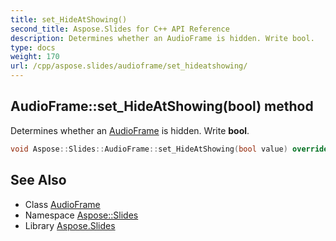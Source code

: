 ```yaml
---
title: set_HideAtShowing()
second_title: Aspose.Slides for C++ API Reference
description: Determines whether an AudioFrame is hidden. Write bool.
type: docs
weight: 170
url: /cpp/aspose.slides/audioframe/set_hideatshowing/
---
```

## AudioFrame::set_HideAtShowing(bool) method


Determines whether an [AudioFrame](../) is hidden. Write **bool**.

```cpp
void Aspose::Slides::AudioFrame::set_HideAtShowing(bool value) override
```

## See Also

* Class [AudioFrame](./)
* Namespace [Aspose::Slides](../)
* Library [Aspose.Slides](../../)